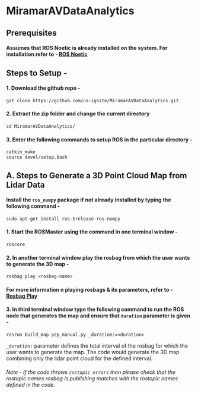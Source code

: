 # MiramarAVDataAnalytics


## Prerequisites

#### Assumes that ROS Noetic is already installed on the system. For installation refer to - [ROS Noetic](http://wiki.ros.org/noetic/Installation/Ubuntu)

## Steps to Setup -

#### 1. **Download the github repo -**

```
git clone https://github.com/us-ignite/MiramarAVDataAnalytics.git
```

#### 2. Extract the zip folder and change the current directory 

```
cd MiramarAVDataAnalytics/ 
```

#### 3. Enter the following commands to setup ROS in the particular directory - 

```
catkin_make
source devel/setup.bash
```

## A. Steps to Generate a 3D Point Cloud Map from Lidar Data

#### Install the `ros_numpy` package if not already installed by typing the following command - 
```
sudo apt-get install ros-$release-ros-numpy
```

#### 1. Start the ROSMaster using the command in one terminal window - 
```
roscore
```

#### 2. In another terminal window play the rosbag from which the user wants to generate the 3D map - 
```
rosbag play <rosbag-name>
```
####    For more information n playing rosbags & its parameters, refer to - [Rosbag Play](http://wiki.ros.org/rosbag/Commandline#play)

#### 3. In third terminal window type the following command to run the ROS node that generates the map and ensure that `duration` parameter is given -
```
rosrun build_map p2p_manual.py _duration:=<duration>
```
`_duration:` parameter defines the total interval of the rosbag for which the user wants to generate the map. The code would generate the 3D map combining only the lidar point cloud for the defined interval.
###### Note - If the code throws `rostopic errors` then please check that the rostopic names rosbag is publishing matches with the rostopic names defined in the code. 
